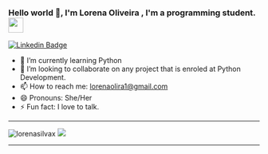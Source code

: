 ### Hello world 👋, I'm Lorena Oliveira , I'm a programming student. <img src="https://github.com/TheDudeThatCode/TheDudeThatCode/blob/master/Assets/powerup.gif" width="30px">

[![Linkedin Badge](https://img.shields.io/badge/-Linkedin-6633cc?style=flat-square&logo=Linkedin&logoColor=white&color=black&link=https://www.linkedin.com/in/lorena-oliveira-550a041b9/)](https://www.linkedin.com/in/lorena-oliveira-550a041b9/)

- 🌱 I’m currently learning Python
- 👯 I’m looking to collaborate on any project that is enroled at Python Development.
- 📫 How to reach me: lorenaolira1@gmail.com
- 😄 Pronouns: She/Her
- ⚡ Fun fact: I love to talk.

<hr>
<img alt="lorenasilvax" src="https://github-readme-stats.anuraghazra1.vercel.app/api?username=lorenasilvax&line_height=27&include_all_commits=true&show_icons=true&hide_border=true&theme=dark&count_private=true" />

<a href="https://github.com/Daggy1234">
  <img src="https://github-readme-stats.vercel.app/api/top-langs/?username=lorenasilvax&theme=dark" />
</a>
<hr>
